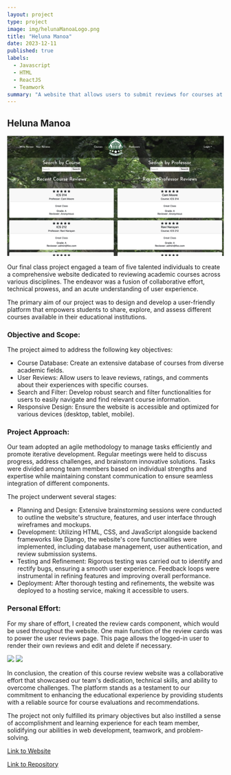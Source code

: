 ```yaml
---
layout: project
type: project
image: img/helunaManoaLogo.png
title: "Heluna Manoa"
date: 2023-12-11
published: true
labels:
  - Javascript
  - HTML
  - ReactJS
  - Teamwork
summary: "A website that allows users to submit reviews for courses at UH Manoa"
---
```

## Heluna Manoa

<img src="../img/helunaHome.png" width="700px">

Our final class project engaged a team of five talented individuals to create a comprehensive website dedicated to reviewing academic courses across various disciplines. The endeavor was a fusion of collaborative effort, technical prowess, and an acute understanding of user experience.

The primary aim of our project was to design and develop a user-friendly platform that empowers students to share, explore, and assess different courses available in their educational institutions.

### Objective and Scope:

The project aimed to address the following key objectives:

- Course Database: Create an extensive database of courses from diverse academic fields.
- User Reviews: Allow users to leave reviews, ratings, and comments about their experiences with specific courses.
- Search and Filter: Develop robust search and filter functionalities for users to easily navigate and find relevant course information.
- Responsive Design: Ensure the website is accessible and optimized for various devices (desktop, tablet, mobile).

### Project Approach:

Our team adopted an agile methodology to manage tasks efficiently and promote iterative development. Regular meetings were held to discuss progress, address challenges, and brainstorm innovative solutions. Tasks were divided among team members based on individual strengths and expertise while maintaining constant communication to ensure seamless integration of different components.

The project underwent several stages:

- Planning and Design: Extensive brainstorming sessions were conducted to outline the website's structure, features, and user interface through wireframes and mockups.
- Development: Utilizing HTML, CSS, and JavaScript alongside backend frameworks like Django, the website's core functionalities were implemented, including database management, user authentication, and review submission systems.
- Testing and Refinement: Rigorous testing was carried out to identify and rectify bugs, ensuring a smooth user experience. Feedback loops were instrumental in refining features and improving overall performance.
- Deployment: After thorough testing and refinements, the website was deployed to a hosting service, making it accessible to users.

### Personal Effort:
For my share of effort, I created the review cards component, which would be used throughout the website. One main function of the review cards was to power the user reviews page. This page allows the logged-in user to render their own reviews and edit and delete if necessary.

<img src="../img/helunaYourReviews.png" width="700px">

<img src="../img/helunaEditReview.png" width="700px">

In conclusion, the creation of this course review website was a collaborative effort that showcased our team's dedication, technical skills, and ability to overcome challenges. The platform stands as a testament to our commitment to enhancing the educational experience by providing students with a reliable source for course evaluations and recommendations.

The project not only fulfilled its primary objectives but also instilled a sense of accomplishment and learning experience for each team member, solidifying our abilities in web development, teamwork, and problem-solving.

<a href = "https://helunamanoa.info">Link to Website<a>

<a href = "https://github.com/heluna-manoa/heluna-manoa">Link to Repository<a>
